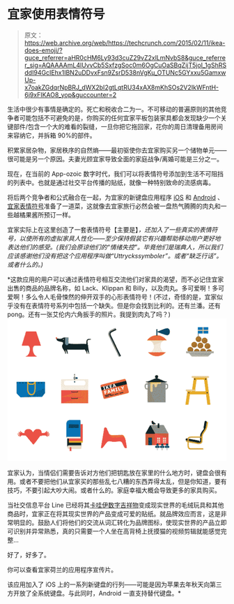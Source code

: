 # 宜家使用表情符号 

> 原文：<https://web.archive.org/web/https://techcrunch.com/2015/02/11/ikea-does-emoji/?guce_referrer=aHR0cHM6Ly93d3cuZ29vZ2xlLmNvbS8&guce_referrer_sig=AQAAAAmL4lUvvCb5SxfzgSoc0m6OgCuOaSBqZijT5joI_1gShRSddI94GcIEhx1IBN2uDDvxFsn9ZsrD538nVgKu_OTUNc5GYxxu5GamxwUp-x7oakZGdqrNpBRJ_dWX2bI2gtLqtRU34xAX8mKhSOs2V2IkWFntH-6j9xFIKAO8_yop&guccounter=2>

生活中很少有事情是确定的。死亡和税收合二为一。不可移动的普遍原则的其他竞争者可能包括不可避免的是，你购买的任何宜家平板包装家具都会发现缺少一个关键部件/包含一个大的难看的裂缝，一旦你把它拖回家，花你的周日清理备用房间来容纳它，并拆箱 90%的部件。

积累家居杂物，家居秩序的自然熵——最初驱使你去宜家购买另一个储物单元——很可能是另一个原因。夫妻光顾宜家导致全面的家庭战争/离婚可能是三分之一。

现在，在当前的 App-ozoic 数字时代，我们可以将表情符号添加到生活不可阻挡的列表中。也就是通过社交平台传播的贴纸，就像一种特别致命的流感病毒。

将后两个竞争者和公式融合在一起，为宜家的新键盘应用程序 [iOS](https://web.archive.org/web/20221209155113/https://itunes.apple.com/gb/app/ikea-emoticons/id958943883) 和 [Android](https://web.archive.org/web/20221209155113/https://play.google.com/store/apps/details?id=nl.ikea.emoticons) 、[宜家表情符号](https://web.archive.org/web/20221209155113/http://www.ikea.com/nl/nl/campagne/emoticons.html)准备了一道菜，这就像去宜家旅行必然会被一盘热气腾腾的肉丸和一些越橘果酱所预订一样。

宜家实际上在这里创造了一套表情符号【主要是】*，还加入了一些真实的表情符号，以使所有的虚拟家具人性化——至少保持假装它有兴趣帮助移动用户更好地表达他们的感受。(我们会原谅他们的“情绪失控”。毕竟他们是瑞典人，所以我们应该感谢他们没有把这个应用程序叫做“Uttryckssymboler”。或者“缺乏行话”。或者什么的。)*

 *这款应用的用户可以通过表情符号相互交流他们对家具的渴望，而不必记住宜家出售的商品的品牌名称，如 Lack、Klippan 和 Billy，以及肉丸。多可爱啊！多可爱啊！多么令人毛骨悚然的伸开双手的心形表情符号！(不过，奇怪的是，宜家似乎没有在表情符号系列中包括一个缺失。但是你会找到比利的。还有兰潘。还有 pong。还有一张艾伦内六角扳手的照片。我提到肉丸了吗？)![Ikea emoji](img/7097b7b8993f839f5d8d37f403371a20.png)

宜家认为，当情侣们需要告诉对方他们把钥匙放在家里的什么地方时，键盘会很有用。或者不要把他们从宜家买的那些乱七八糟的东西弄得太乱，但是你知道，要有技巧，不要引起大吵大闹。或者什么的。家庭幸福大概会导致更多的家具购买。

当社交信息平台 Line 已经将其[卡哇伊数字吉祥物](https://web.archive.org/web/20221209155113/https://beta.techcrunch.com/2013/04/07/line-offline/)变成现实世界的毛绒玩具和其他商品时，宜家正在将其现实世界的产品变成可爱的贴纸。就品牌效应而言，这是非常明显的。鼓励人们将他们的交流从词汇转化为品牌图标，使现实世界的产品立即可识别并异常熟悉，真的只需要一个人坐在高背椅上抚摸猫的视频剪辑就能感觉完整…

好了，好多了。

你可以查看宜家荷兰的应用程序宣传片。

该应用加入了 iOS 上的一系列新键盘的行列——可能是因为苹果去年秋天向第三方开放了全系统键盘。与此同时，Android 一直支持替代键盘。*